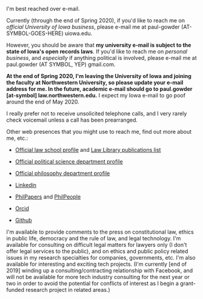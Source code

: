 I'm best reached over e-mail. 

Currently (through the end of Spring 2020), if you'd like to reach me on *official University of Iowa business*, please e-mail me at paul-gowder (AT-SYMBOL-GOES-HERE) uiowa.edu.

However, you should be aware that **my university e-mail is subject to the state of Iowa's open records laws**. If you'd like to reach me on *personal business*, and *especially* if anything political is involved, please e-mail me at paul.gowder (AT SYMBOL, YEP) gmail.com.

**At the end of Spring 2020, I'm leaving the University of Iowa and joining the faculty at Northwestern University, so please update your e-mail address for me. In the future, academic e-mail should go to paul.gowder [at-symbol] law.northwestern.edu.** I expect my Iowa e-mail to go poof around the end of May 2020.

I really prefer not to receive unsolicited telephone calls, and I very rarely check voicemail unless a call has been prearranged. 

Other web presences that you might use to reach me, find out more about me, etc.: 

- [Official law school profile](http://www.law.uiowa.edu/faculty/paul-gowder) and [Law Library publications list](https://library.law.uiowa.edu/paul-gowder)

- [Official political science department profile](http://clas.uiowa.edu/polisci/people/paul-gowder)

- [Official philosophy department profile](https://clas.uiowa.edu/philosophy/people/paul-gowder)

- [Linkedin](http://www.linkedin.com/in/paulgowder)

- [PhilPapers](http://philpapers.org/profile/12056) and [PhilPeople](https://philpeople.org/profiles/paul-gowder)

- [Orcid](http://orcid.org/0000-0001-7641-585X)

- [Github](https://github.com/paultopia)

I'm available to provide comments to the press on constitutional law, ethics in public life, democracy and the rule of law, and legal technology. I'm available for consulting on difficult legal matters for lawyers only (I don't offer legal services to the public), and on ethics and public policy related issues in my research specialties for companies, governments, etc. I'm also available for interesting and exciting tech projects. (I'm currently [end of 2019] winding up a consulting/contracting relationship with Facebook, and will not be available for more tech industry consulting for the next year or two in order to avoid the potential for conflicts of interest as I begin a grant-funded research project in related areas.) 
